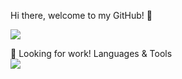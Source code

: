 Hi there, welcome to my GitHub! 👋

<img src="https://img.shields.io/badge/LinkedIn-0077B5?style=for-the-badge&logo=linkedin&logoColor=white" />


🏢 Looking for work!
Languages & Tools
<br>
<img src="https://img.shields.io/badge/HTML-239120?style=for-the-badge&logo=html5&logoColor=white" />



<!--
**Orenjiku/Orenjiku** is a ✨ _special_ ✨ repository because its `README.md` (this file) appears on your GitHub profile.

Here are some ideas to get you started:

- 🔭 I’m currently working on ...
- 🌱 I’m currently learning ...
- 👯 I’m looking to collaborate on ...
- 🤔 I’m looking for help with ...
- 💬 Ask me about ...
- 📫 How to reach me: ...
- 😄 Pronouns: ...
- ⚡ Fun fact: ...
-->

